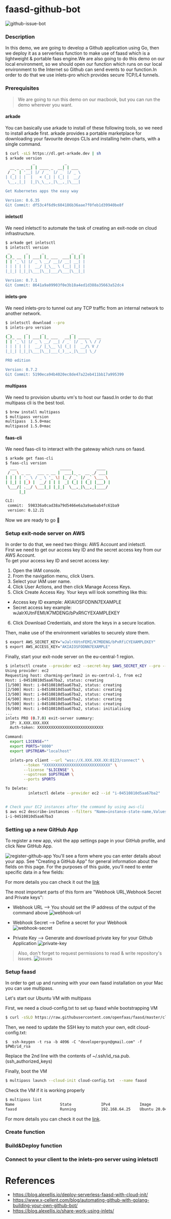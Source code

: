 # faasd-github-bot
![github-issue-bot](images/faasd-issue-bot.png)
### Description
In this demo, we are going to develop a Github application using Go, then we deploy it as a serverless function to make use of faasd which is a lightweight & portable faas engine.We are also going to do this demo on our local environment, so we should open our function which runs on our local environment to the Internet so Github can send events to our function.In order to do that we use inlets-pro which provides secure TCP/L4 tunnels.
### Prerequisites
> We are going to run this demo on our macbook, but you can run the demo wherever you want.
#### arkade
You can basically use arkade to install of these following tools, so we need to install arkade first.
arkade provides a portable marketplace for downloading your favourite devops CLIs and installing helm charts, with a single command.
````bash
$ curl -sLS https://dl.get-arkade.dev | sh
$ arkade version
            _             _
  __ _ _ __| | ____ _  __| | ___
 / _` | '__| |/ / _` |/ _` |/ _ \
| (_| | |  |   < (_| | (_| |  __/
 \__,_|_|  |_|\_\__,_|\__,_|\___|

Get Kubernetes apps the easy way

Version: 0.6.35
Git Commit: df53c4f6d9c604186b36aae7f0feb1d39940be8f
````
#### inletsctl
We need inletsctl to automate the task of creating an exit-node on cloud infrastructure.
````bash
$ arkade get inletsctl
$ inletsctl version
 _       _      _            _   _
(_)_ __ | | ___| |_ ___  ___| |_| |
| | '_ \| |/ _ \ __/ __|/ __| __| |
| | | | | |  __/ |_\__ \ (__| |_| |
|_|_| |_|_|\___|\__|___/\___|\__|_|

Version: 0.7.1
Git Commit: 8641a9a09903f0e3b18a4ed1d388a35663a52dc4
````
#### inlets-pro
We need inlets-pro to tunnel out any TCP traffic from an internal network to another network.
```bash
$ inletsctl download --pro
$ inlets-pro version
 _       _      _            _
(_)_ __ | | ___| |_ ___   __| | _____   __
| | '_ \| |/ _ \ __/ __| / _` |/ _ \ \ / /
| | | | | |  __/ |_\__ \| (_| |  __/\ V /
|_|_| |_|_|\___|\__|___(_)__,_|\___| \_/

PRO edition

Version: 0.7.2
Git Commit: 5190eca94b4020ec8de47a22eb411bb17a995399
```
#### multipass
We need to provision ubuntu vm's to host our faasd.In order to do that multipass cli is the best tool.
```bash
$ brew install multipass
$ multipass version
multipass  1.5.0+mac
multipassd 1.5.0+mac
```
#### faas-cli
We need faas-cli to interact with the gateway which runs on faasd.
```bash
$ arkade get faas-cli
$ faas-cli version
  ___                   _____           ____
 / _ \ _ __   ___ _ __ |  ___|_ _  __ _/ ___|
| | | | '_ \ / _ \ '_ \| |_ / _` |/ _` \___ \
| |_| | |_) |  __/ | | |  _| (_| | (_| |___) |
 \___/| .__/ \___|_| |_|_|  \__,_|\__,_|____/
      |_|

CLI:
 commit:  598336a0cad38a79d5466e6a3a9aebab4fc61ba9
 version: 0.12.21
```

Now we are ready to go 🚀

### Setup exit-node server on AWS
In order to do that, we need two things: AWS Account and inletsctl. <br/>
First we need to get our access key ID and the secret access key from our AWS Account. <br/>
To get your access key ID and secret access key:
1. Open the IAM console.
2. From the navigation menu, click Users.
3. Select your IAM user name.
4. Click User Actions, and then click Manage Access Keys.
5. Click Create Access Key.
Your keys will look something like this:
* Access key ID example: AKIAIOSFODNN7EXAMPLE
* Secret access key example: wJalrXUtnFEMI/K7MDENG/bPxRfiCYEXAMPLEKEY
6. Click Download Credentials, and store the keys in a secure location.

Then, make use of the environment variables to securely store them.
```bash
$ export AWS_SECRET_KEY="wJalrXUtnFEMI/K7MDENG/bPxRfiCYEXAMPLEKEY"
$ export AWS_ACCESS_KEY="AKIAIOSFODNN7EXAMPLE"
```
Finally, start your exit-node server on the eu-central-1 region.
```bash
$ inletsctl create --provider ec2 --secret-key $AWS_SECRET_KEY --pro --access-token $AWS_ACCESS_KEY --region eu-central-1
Using provider: ec2
Requesting host: charming-perlman2 in eu-central-1, from ec2
Host: i-04510810d5aa67ba2, status: creating
[1/500] Host: i-04510810d5aa67ba2, status: creating
[2/500] Host: i-04510810d5aa67ba2, status: creating
[3/500] Host: i-04510810d5aa67ba2, status: creating
[4/500] Host: i-04510810d5aa67ba2, status: creating
[5/500] Host: i-04510810d5aa67ba2, status: creating
[6/500] Host: i-04510810d5aa67ba2, status: initialising
...
inlets PRO (0.7.0) exit-server summary:
  IP: X.XXX.XXX.XXX
  Auth-token: XXXXXXXXXXXXXXXXXXXXXXXXXXXXX

Command:
  export LICENSE=""
  export PORTS="8000"
  export UPSTREAM="localhost"

  inlets-pro client --url "wss://X.XXX.XXX.XX:8123/connect" \
        --token "XXXXXXXXXXXXXXXXXXXXXXXXXXXXX" \
        --license "$LICENSE" \
        --upstream $UPSTREAM \
        --ports $PORTS

To Delete:
          inletsctl delete --provider ec2 --id "i-04510810d5aa67ba2"


# Check your EC2 instances after the command by using aws-cli
$ aws ec2 describe-instances --filters "Name=instance-state-name,Values=running" --query "Reservations[].Instances[].InstanceId" --no-cli-pager
i-i-04510810d5aa67ba3
```

### Setting up a new GitHub App

To register a new app, visit the app settings page in your GitHub profile, and click New GitHub App.

![register-github-app](images/register-github-app.png)
You'll see a form where you can enter details about your app. See "Creating a GitHub App" for general information about the fields on this page. For the purposes of this guide, you'll need to enter specific data in a few fields:

For more details you can check it out the [link](https://docs.github.com/en/free-pro-team@latest/developers/apps/setting-up-your-development-environment-to-create-a-github-app#step-2-register-a-new-github-app)

The most important parts of this form are "Webhook URL,Webhook Secret and Private keys":

* Webhook URL --> You should set the IP address of the output of the command above
![webhook-url](./images/webhook-url.png)
  
* Webhook Secret --> Define a secret for your Webhook
![webhook-secret](./images/webhook-secret.png)
  
* Private Key --> Generate and download private key for your Github Application
![private-key](./images/private-keys.png)

> Also, don't forget to request permissions to read & write repository's issues.
![issues](./images/permissions.png)
  
### Setup faasd
In order to get up and running with your own faasd installation on your Mac you can use multipass.

Let's start our Ubuntu VM with multipass <br/>

First, we need a cloud-config.txt to set up faasd while bootstrapping VM
```bash
$ curl -sSLO https://raw.githubusercontent.com/openfaas/faasd/master/cloud-config.txt
```
Then, we need to update the SSH key to match your own, edit cloud-config.txt:
```
$  ssh-keygen -t rsa -b 4096 -C "developerguyn@gmail.com" -f $PWD/id_rsa
```
Replace the 2nd line with the contents of ~/.ssh/id_rsa.pub.(ssh_authorized_keys)

Finally, boot the VM

```bash
$ multipass launch --cloud-init cloud-config.txt  --name faasd
```

Check the VM if it is working properly
```bash
$ multipass list                                                                                                                                                                                             🐳(docker-desktop)
Name                    State             IPv4             Image
faasd                   Running           192.168.64.25    Ubuntu 20.04 LTS
```

For more details you can check it out the [link](https://github.com/openfaas/faasd/blob/master/docs/MULTIPASS.md).

### Create function

### Build&Deploy function

### Connect to your client to the inlets-pro server using inletsctl

# References
* https://blog.alexellis.io/deploy-serverless-faasd-with-cloud-init/
* https://www.x-cellent.com/blog/automating-github-with-golang-building-your-own-github-bot/
* https://blog.alexellis.io/share-work-using-inlets/
